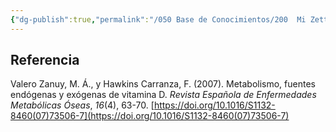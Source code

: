 ```yaml
---
{"dg-publish":true,"permalink":"/050 Base de Conocimientos/200  Mi Zettelkasten/040 Teoría General de Sistemas (TGS)/Zk Lit (Valero Zanuy y Hawkins Carranza, 2007) Metabolismo, Fuentes Endógenas y Exógenas de Vitamina D/","tags":["vitamina","elementoLimitativo"]}
---
```


## Referencia
Valero Zanuy, M. Á., y Hawkins Carranza, F. (2007). Metabolismo, fuentes endógenas y exógenas de vitamina D. _Revista Española de Enfermedades Metabólicas Óseas_, _16_(4), 63-70. [https://doi.org/10.1016/S1132-8460(07)73506-7](https://doi.org/10.1016/S1132-8460(07)73506-7)
